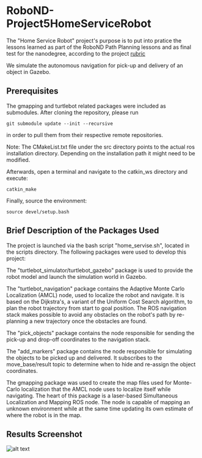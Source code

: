 # RoboND-Project5HomeServiceRobot

The "Home Service Robot" project's purpose is to put into pratice the lessons learned as part of the RoboND Path Planning lessons and as final test for the nanodegree, according to the project [rubric](https://review.udacity.com/#!/rubrics/2396/view)

We simulate the autonomous navigation for pick-up and delivery of an object in Gazebo.

[//]: # (Image References)

[image1]: ./images/Result.gif "Result"

## Prerequisites

The gmapping and turtlebot related packages were included as submodules. After cloning the repository, please run 
```
git submodule update --init --recursive 
```
in order to pull them from their respective remote repositories.

Note: The CMakeList.txt file under the src directory points to the actual ros installation directory. Depending on the installation path it might need to be modified.

Afterwards, open a terminal and navigate to the catkin_ws directory and execute:

```
catkin_make
```
Finally, source the environment:

```
source devel/setup.bash
```

## Brief Description of the Packages Used

The project is launched via the bash script "home_servise.sh", located in the scripts directory. The following packages were used to develop this project:

The "turtlebot_simulator/turtlebot_gazebo" package is used to provide the robot model and launch the simulation world in Gazebo.

The "turtlebot_navigation" package contains the Adaptive Monte Carlo Localization (AMCL) node, used to localize the robot and navigate. It is based on the Dijkstra's, a variant of the Uniform Cost Search algorithm, to plan the robot trajectory from start to goal position. The ROS navigation stack makes possible to avoid any obstacles on the robot's path by re-planning a new trajectory once the obstacles are found.

The "pick_objects" package contains the node responsible for sending the pick-up and drop-off coordinates to the navigation stack.

The "add_markers" package contains the node responsible for simulating the objects to be picked up and delivered. It subscribes to the move_base/result topic to determine when to hide and re-assign the object coordinates.

The gmapping package was used to create the map files used for Monte-Carlo localization that the AMCL node uses to localize itself while navigating. The heart of this package is a laser-based Simultaneous Localization and Mapping ROS node. The node is capable of mapping an unknown environment while at the same time updating its own estimate of where the robot is in the map.

## Results Screenshot

![alt text][image1]

